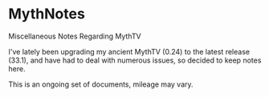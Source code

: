 # MythNotes
Miscellaneous Notes Regarding MythTV 

I've lately been upgrading my ancient MythTV (0.24) to the latest release (33.1), and have had to deal with numerous issues, so decided to keep notes here.

This is an ongoing set of documents, mileage may vary.
